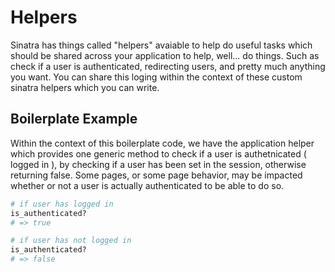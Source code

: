 # Helpers

Sinatra has things called "helpers" avaiable to help do useful tasks which should be shared across your application to help, well... do things. Such as check if a user is authenticated, redirecting users, and pretty much anything you want. You can share this loging within the context of these custom sinatra helpers which you can write.

## Boilerplate Example

Within the context of this boilerplate code, we have the application helper which provides one generic method to check if a user is authetnicated ( logged in ), by checking if a user has been set in the session, otherwise returning false. Some pages, or some page behavior, may be impacted whether or not a user is actually authenticated to be able to do so.

```ruby
# if user has logged in
is_authenticated? 
# => true

# if user has not logged in
is_authenticated?
# => false
```
